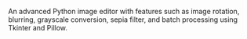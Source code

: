 An advanced Python image editor with features such as image rotation, blurring, grayscale conversion, sepia filter, and batch processing using Tkinter and Pillow.
